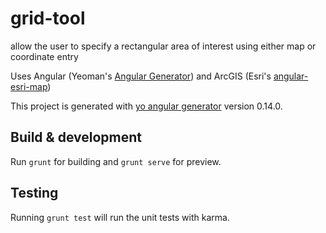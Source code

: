 # grid-tool
allow the user to specify a rectangular area of interest using either map or coordinate entry

Uses Angular (Yeoman's [Angular Generator](https://github.com/yeoman/generator-angular#readme)) and ArcGIS (Esri's [angular-esri-map](http://esri.github.io/angular-esri-map/#/home))

This project is generated with [yo angular generator](https://github.com/yeoman/generator-angular)
version 0.14.0.

## Build & development

Run `grunt` for building and `grunt serve` for preview.

## Testing

Running `grunt test` will run the unit tests with karma.
